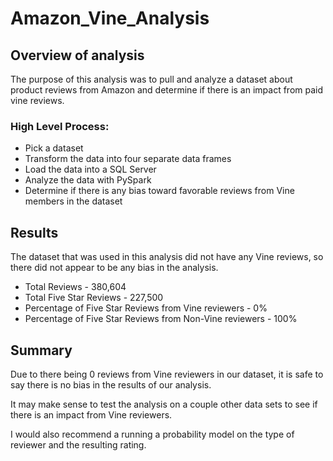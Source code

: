 # Amazon_Vine_Analysis

## Overview of analysis

The purpose of this analysis was to pull and analyze a dataset about product reviews from Amazon and determine if there is an impact from paid vine reviews.

### High Level Process:
- Pick a dataset
- Transform the data into four separate data frames
- Load the data into a SQL Server
- Analyze the data with PySpark
- Determine if there is any bias toward favorable reviews from Vine members in the dataset

## Results
The dataset that was used in this analysis did not have any Vine reviews, so there did not appear to be any bias in the analysis.

- Total Reviews - 380,604
- Total Five Star Reviews - 227,500
- Percentage of Five Star Reviews from Vine reviewers - 0%
- Percentage of Five Star Reviews from Non-Vine reviewers - 100%

## Summary
Due to there being 0 reviews from Vine reviewers in our dataset, it is safe to say there is no bias in the results of our analysis.

It may make sense to test the analysis on a couple other data sets to see if there is an impact from Vine reviewers. 

I would also recommend a running a probability model on the type of reviewer and the resulting rating.



